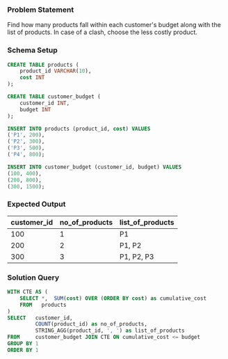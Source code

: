 ### Problem Statement

Find how many products fall within each customer's budget along with the list of products. In case of a clash, choose the less costly product.

### Schema Setup

```sql
CREATE TABLE products (
    product_id VARCHAR(10),
    cost INT
);

CREATE TABLE customer_budget (
    customer_id INT,
    budget INT
);

INSERT INTO products (product_id, cost) VALUES
('P1', 200),
('P2', 300),
('P3', 500),
('P4', 800);

INSERT INTO customer_budget (customer_id, budget) VALUES
(100, 400),
(200, 800),
(300, 1500);
```

### Expected Output

| customer_id | no_of_products | list_of_products   |
|-------------|----------------|--------------------|
| 100         | 1              | P1                 |
| 200         | 2              | P1, P2             |
| 300         | 3              | P1, P2, P3         |

### Solution Query

```sql
WITH CTE AS (
    SELECT *,  SUM(cost) OVER (ORDER BY cost) as cumulative_cost
    FROM   products
)
SELECT   customer_id, 
         COUNT(product_id) as no_of_products, 
         STRING_AGG(product_id, ', ') as list_of_products
FROM     customer_budget JOIN CTE ON cumulative_cost <= budget
GROUP BY 1
ORDER BY 1
```

